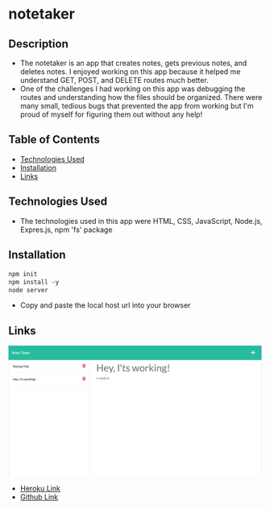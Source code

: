 # notetaker

## Description

- The notetaker is an app that creates notes, gets previous notes, and deletes notes. I enjoyed working on this app because it helped me understand GET, POST, and DELETE routes much better. 
- One of the challenges I had working on this app was debugging the routes and understanding how the files should be organized. There were many small, tedious bugs that prevented the app from working but I'm proud of myself for figuring them out without any help!

## Table of Contents

- [Technologies Used](#Technologies-Used)
- [Installation](#Installation)
- [Links](#Links)



## Technologies Used

- The technologies used in this app were HTML, CSS, JavaScript, Node.js, Expres.js, npm 'fs' package

## Installation

```
npm init
npm install -y
node server 
```
- Copy and paste the local host url into your browser

## Links 
![Screenshot of app](/public/assets/img/screenshot.png)
- [Heroku Link](https://young-spire-94098.herokuapp.com/)
- [Github Link](https://github.com/Reagintaylor/notetaker)

